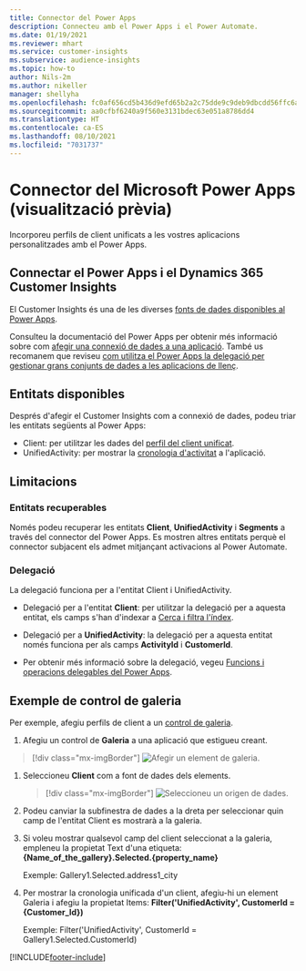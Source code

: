 ```yaml
---
title: Connector del Power Apps
description: Connecteu amb el Power Apps i el Power Automate.
ms.date: 01/19/2021
ms.reviewer: mhart
ms.service: customer-insights
ms.subservice: audience-insights
ms.topic: how-to
author: Nils-2m
ms.author: nikeller
manager: shellyha
ms.openlocfilehash: fc0af656cd5b436d9efd65b2a2c75dde9c9deb9dbcdd56ffc6a960f5878a631f
ms.sourcegitcommit: aa0cfbf6240a9f560e3131bdec63e051a8786dd4
ms.translationtype: HT
ms.contentlocale: ca-ES
ms.lasthandoff: 08/10/2021
ms.locfileid: "7031737"
---
```

# <a name="microsoft-power-apps-connector-preview"></a>Connector del Microsoft Power Apps (visualització prèvia)

Incorporeu perfils de client unificats a les vostres aplicacions personalitzades amb el Power Apps.

## <a name="connect-power-apps-and-dynamics-365-customer-insights"></a>Connectar el Power Apps i el Dynamics 365 Customer Insights

El Customer Insights és una de les diverses [fonts de dades disponibles al Power Apps](/powerapps/maker/canvas-apps/working-with-data-sources).

Consulteu la documentació del Power Apps per obtenir més informació sobre com [afegir una connexió de dades a una aplicació](/powerapps/maker/canvas-apps/add-data-connection). També us recomanem que reviseu [com utilitza el Power Apps la delegació per gestionar grans conjunts de dades a les aplicacions de llenç](/powerapps/maker/canvas-apps/delegation-overview).

## <a name="available-entities"></a>Entitats disponibles

Després d'afegir el Customer Insights com a connexió de dades, podeu triar les entitats següents al Power Apps:

- Client: per utilitzar les dades del [perfil del client unificat](customer-profiles.md).
- UnifiedActivity: per mostrar la [cronologia d'activitat](activities.md) a l'aplicació.

## <a name="limitations"></a>Limitacions

### <a name="retrievable-entities"></a>Entitats recuperables

Només podeu recuperar les entitats **Client**, **UnifiedActivity** i **Segments** a través del connector del Power Apps. Es mostren altres entitats perquè el connector subjacent els admet mitjançant activacions al Power Automate.  

### <a name="delegation"></a>Delegació

La delegació funciona per a l'entitat Client i UnifiedActivity. 

- Delegació per a l'entitat **Client**: per utilitzar la delegació per a aquesta entitat, els camps s'han d'indexar a [Cerca i filtra l'índex](search-filter-index.md).  

- Delegació per a **UnifiedActivity**: la delegació per a aquesta entitat només funciona per als camps **ActivityId** i **CustomerId**.  

- Per obtenir més informació sobre la delegació, vegeu [Funcions i operacions delegables del Power Apps](/connectors/commondataservice/#power-apps-delegable-functions-and-operations-for-the-cds-for-apps). 

## <a name="example-gallery-control"></a>Exemple de control de galeria

Per exemple, afegiu perfils de client a un [control de galeria](/powerapps/maker/canvas-apps/add-gallery).

1. Afegiu un control de **Galeria** a una aplicació que estigueu creant.

> [!div class="mx-imgBorder"]
> ![Afegir un element de galeria.](media/connector-powerapps9.png "Afegir un element de galeria")

1. Seleccioneu **Client** com a font de dades dels elements.

    > [!div class="mx-imgBorder"]
    > ![Seleccioneu un origen de dades.](media/choose-datasource-powerapps.png "Seleccioneu un origen de dades")

1. Podeu canviar la subfinestra de dades a la dreta per seleccionar quin camp de l'entitat Client es mostrarà a la galeria.

1. Si voleu mostrar qualsevol camp del client seleccionat a la galeria, empleneu la propietat Text d'una etiqueta: **{Name_of_the_gallery}.Selected.{property_name}**

    Exemple: Gallery1.Selected.address1_city

1. Per mostrar la cronologia unificada d'un client, afegiu-hi un element Galeria i afegiu la propietat Items: **Filter('UnifiedActivity', CustomerId = {Customer_Id})**

    Exemple: Filter('UnifiedActivity', CustomerId = Gallery1.Selected.CustomerId)


[!INCLUDE[footer-include](../includes/footer-banner.md)]